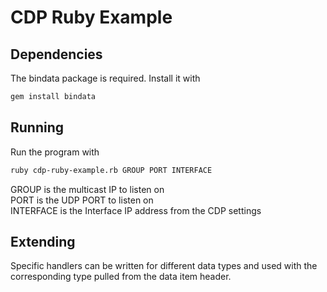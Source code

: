 # CDP Ruby Example

## Dependencies

The bindata package is required. Install it with
```bash
gem install bindata
```

## Running

Run the program with
```bash
ruby cdp-ruby-example.rb GROUP PORT INTERFACE
```

GROUP is the multicast IP to listen on  
PORT is the UDP PORT to listen on  
INTERFACE is the Interface IP address from the CDP settings


## Extending

Specific handlers can be written for different data types and used with the
corresponding type pulled from the data item header.

